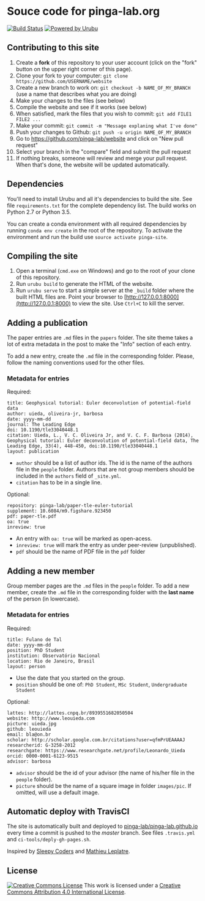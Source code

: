 # Souce code for pinga-lab.org

[![Build Status](https://img.shields.io/travis/pinga-lab/website/master.svg?style=flat-square)](https://travis-ci.org/pinga-lab/website)
[![Powered by Urubu](https://img.shields.io/badge/powered_by-urubu-blue.svg?style=flat-square)](http://urubu.jandecaluwe.com/)

## Contributing to this site

1. Create a **fork** of this repository to your user account (click on the
   "fork" button on the upper right corner of this page).
2. Clone your fork to your computer: `git clone https://github.com/USERNAME/website`
3. Create a new branch to work on: `git checkout -b NAME_OF_MY_BRANCH` (use a
   name that describes what you are doing)
4. Make your changes to the files (see below)
5. Compile the website and see if it works (see below)
6. When satisfied, mark the files that you wish to commit: `git add FILE1 FILE2 ...`
7. Make your commit: `git commit -m "Message explaning what I've done"`
8. Push your changes to Github: `git push -u origin NAME_OF_MY_BRANCH`
9. Go to https://github.com/pinga-lab/website and click on "New pull request"
10. Select your branch in the "compare" field and submit the pull request
11. If nothing breaks, someone will review and merge your pull request. When
    that's done, the website will be updated automatically.

## Dependencies

You'll need to install Urubu and all it's dependencies to build the site. See
file `requirements.txt` for the complete dependency list. The build works on
Python 2.7 or Python 3.5.

You can create a conda environment with all required dependencies by running
`conda env create` in the root of the repository. To activate the environment
and run the build use `source activate pinga-site`.

## Compiling the site

1. Open a terminal (`cmd.exe` on Windows) and go to the root of your clone of this
repository.
2. Run `urubu build` to generate the HTML of the website.
3. Run `urubu serve` to start a simple server at the `_build` folder where the
   built HTML files are.  Point your browser to
   [http://127.0.0.1:8000](http://127.0.0.1:8000) to view the site.
   Use `Ctrl+C` to kill the server.

## Adding a publication

The paper entries are `.md` files in the `papers` folder.
The site theme takes a lot of extra metadata in the post to make the "Info"
section of each entry.

To add a new entry, create the `.md` file in the corresponding folder.
Please, follow the naming conventions used for the other files.

### Metadata for entries

Required:

    title: Geophysical tutorial: Euler deconvolution of potential-field data
    author: uieda, oliveira-jr, barbosa
    date: yyyy-mm-dd
    journal: The Leading Edge
    doi: 10.1190/tle33040448.1
    citation: Uieda, L., V. C. Oliveira Jr, and V. C. F. Barbosa (2014), Geophysical tutorial: Euler deconvolution of potential-field data, The Leading Edge, 33(4), 448-450, doi:10.1190/tle33040448.1
    layout: publication

* `author` should be a list of author ids. The id is the name of the authors
  file in the `people` folder. Authors that are not group members should be
  included in the `authors` field of `_site.yml`.
* `citation` has to be in a single line.

Optional:

    repository: pinga-lab/paper-tle-euler-tutorial
    supplement: 10.6084/m9.figshare.923450
    pdf: paper-tle.pdf
    oa: true
    inreview: true

* An entry with `oa: true` will be marked as open-acess.
* `inreview: true` will mark the entry as under peer-review (unpublished).
* `pdf` should be the name of PDF file in the `pdf` folder

## Adding a new member

Group member pages are the `.md` files in the `people` folder.
To add a new member, create the `.md` file in the corresponding folder with the
**last name** of the person (in lowercase).

### Metadata for entries

Required:

    title: Fulano de Tal
    date: yyyy-mm-dd
    position: PhD Student
    institution: Observatório Nacional
    location: Rio de Janeiro, Brasil
    layout: person

* Use the date that you started on the group.
* `position` should be one of: `PhD Student`, `MSc Student`, `Undergraduate
  Student`

Optional:

    lattes: http://lattes.cnpq.br/8939551682050504
    website: http://www.leouieda.com
    picture: uieda.jpg
    github: leouieda
    email: bla@on.br
    scholar: http://scholar.google.com.br/citations?user=qfmPrUEAAAAJ
    researcherid: G-3258-2012
    researchgate: https://www.researchgate.net/profile/Leonardo_Uieda
    orcid: 0000-0001-6123-9515
    advisor: barbosa

* `advisor` should be the id of your advisor (the name of his/her file in the
  `people` folder).
* `picture` should be the name of a square image in folder `images/pic`. If
  omitted, will use a default image.


## Automatic deploy with TravisCI

The site is automatically built and deployed to
[pinga-lab/pinga-lab.github.io](https://github.com/pinga-lab/pinga-lab.github.io)
every time a commit is pushed to the *master* branch.
See files `.travis.yml` and `ci-tools/deply-gh-pages.sh`.

Inspired by
[Sleepy Coders](http://sleepycoders.blogspot.com.au/2013/03/sharing-travis-ci-generated-files.html)
and
[Mathieu Leplatre](http://blog.mathieu-leplatre.info/publish-your-pelican-blog-on-github-pages-via-travis-ci.html).

## License

[![Creative Commons
License](https://i.creativecommons.org/l/by/4.0/88x31.png)](http://creativecommons.org/licenses/by/4.0/)
This work is licensed under a
[Creative Commons Attribution 4.0 International
License](http://creativecommons.org/licenses/by/4.0/).
